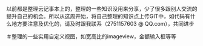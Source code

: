 以前都是整理云记事本上的，整理的一些知识没用来分享，少了很多跟别人交流的提升自己的机会。所以从这周开始，将自己整理的知识点上传GIT中，如代码有什
么地方要注意及优化的，请及时跟我联系（2751157603 @ QQ.com），共同进步

＃整理的一些实用自定义视图，如宽高比的imageview，金额输入框等等
